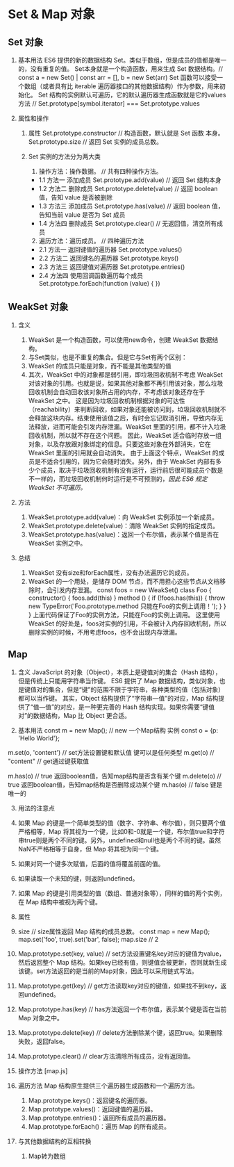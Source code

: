 # Set & Map 对象

## Set 对象

1. 基本用法
    ES6 提供的新的数据结构 Set。类似于数组，但是成员的值都是唯一的，没有重复的值。
    Set本身就是一个构造函数，用来生成 Set 数据结构。// const a = new Set() | const arr = [], b = new Set(arr)
    Set 函数可以接受一个数组（或者具有比 iterable 遍历器接口的其他数据结构）作为参数，用来初始化。
    Set 结构的实例默认可遍历，它的默认遍历器生成函数就是它的values方法 // Set.prototype[symbol.iterator] === Set.prototype.values

2. 属性和操作
    1. 属性
      Set.prototype.constructor // 构造函数，默认就是 Set 函数 本身。
      Set.prototype.size // 返回 Set 实例的成员总数。

    2. Set 实例的方法分为两大类
        1. 操作方法：操作数据。 // 共有四种操作方法。
          * 1.1 方法一 添加成员
              Set.prototype.add(value) // 返回 Set 结构本身
          * 1.2 方法二 删除成员
              Set.prototype.delete(value) // 返回 boolean 值，告知 value 是否被删除
          * 1.3 方法三 添加成员
              Set.prototype.has(value) // 返回 boolean 值，告知当前 value 是否为 Set 成员
          * 1.4 方法四 删除成员
              Set.prototype.clear() // 无返回值，清空所有成员

        2. 遍历方法：遍历成员。 // 四种遍历方法
          * 2.1  方法一  返回键值的遍历器
              Set.prototype.values()
          * 2.2  方法二  返回键名的遍历器
              Set.prototype.keys()
          * 2.3  方法三  返回键值对遍历器
              Set.prototype.entries()
          * 2.4  方法四  使用回调函数遍历每个成员
              Set.prototype.forEach(function (value) { })

## WeakSet 对象

1. 含义
    1. WeakSet 是一个构造函数，可以使用new命令，创建 WeakSet 数据结构。
    2. 与Set类似，也是不重复的集合。但是它与Set有两个区别：
      1. WeakSet 的成员只能是对象，而不能是其他类型的值
      2. 其次，WeakSet 中的对象都是弱引用，即垃圾回收机制不考虑 WeakSet 对该对象的引用。也就是说，如果其他对象都不再引用该对象，那么垃圾回收机制会自动回收该对象所占用的内存，不考虑该对象还存在于 WeakSet 之中。
      这是因为垃圾回收机制根据对象的可达性（reachability）来判断回收，如果对象还能被访问到，垃圾回收机制就不会释放这块内存。结束使用该值之后，有时会忘记取消引用，导致内存无法释放，进而可能会引发内存泄漏。WeakSet 里面的引用，都不计入垃圾回收机制，所以就不存在这个问题。
      因此，WeakSet 适合临时存放一组对象，以及存放跟对象绑定的信息。只要这些对象在外部消失，它在 WeakSet 里面的引用就会自动消失。
      由于上面这个特点，WeakSet 的成员是不适合引用的，因为它会随时消失。另外，由于 WeakSet 内部有多少个成员，取决于垃圾回收机制有没有运行，运行前后很可能成员个数是不一样的，而垃圾回收机制何时运行是不可预测的，*因此 ES6 规定 WeakSet 不可遍历。*

2. 方法
    1. WeakSet.prototype.add(value)：向 WeakSet 实例添加一个新成员。
    2. WeakSet.prototype.delete(value)：清除 WeakSet 实例的指定成员。
    3. WeakSet.prototype.has(value)：返回一个布尔值，表示某个值是否在 WeakSet 实例之中。

3. 总结
    1. WeakSet 没有size和forEach属性，没有办法遍历它的成员。
    2. WeakSet 的一个用处，是储存 DOM 节点，而不用担心这些节点从文档移除时，会引发内存泄漏。
      const foos = new WeakSet()
      class Foo {
        constructor() {
          foos.add(this)
        }
        method () {
          if (!foos.has(this)) {
            throw new TypeError('Foo.prototype.method 只能在Foo的实例上调用！');
          }
        }
      }
      上面代码保证了Foo的实例方法，只能在Foo的实例上调用。
      这里使用 WeakSet 的好处是，foos对实例的引用，不会被计入内存回收机制，所以删除实例的时候，不用考虑foos，也不会出现内存泄漏。

## Map

1. 含义
  JavaScript 的对象（Object），本质上是键值对的集合（Hash 结构），但是传统上只能用字符串当作键。
  ES6 提供了 Map 数据结构，类似对象，也是键值对的集合，但是“键”的范围不限于字符串，各种类型的值（包括对象）都可以当作键。
  其实，Object 结构提供了“字符串—值”的对应，Map 结构提供了“值—值”的对应，是一种更完善的 Hash 结构实现。如果你需要“键值对”的数据结构，Map 比 Object 更合适。

2. 基本用法
  const m = new Map(); // new 一个Map结构 实例
  const o = {p: 'Hello World'};

  m.set(o, 'content') // set方法设置键和默认值  键可以是任何类型
  m.get(o) // "content" // get通过键获取值

  m.has(o) // true   返回boolean值，告知map结构是否含有某个键
  m.delete(o) // true   返回boolean值，告知map结构是否删除成功某个键
  m.has(o) // false   键是唯一的

3. 用法的注意点
  1. 如果 Map 的键是一个简单类型的值（数字、字符串、布尔值），则只要两个值严格相等，Map 将其视为一个键，比如0和-0就是一个键，布尔值true和字符串true则是两个不同的键。另外，undefined和null也是两个不同的键。虽然NaN不严格相等于自身，但 Map 将其视为同一个键。
  2. 如果对同一个键多次赋值，后面的值将覆盖前面的值。
  3. 如果读取一个未知的键，则返回undefined。
  4. 如果 Map 的键是引用类型的值（数组、普通对象等），同样的值的两个实例，在 Map 结构中被视为两个键。

4. 属性
  1. size // size属性返回 Map 结构的成员总数。 const map = new Map(); map.set('foo', true).set('bar', false); map.size // 2
  2. Map.prototype.set(key, value) // set方法设置键名key对应的键值为value，然后返回整个 Map 结构。如果key已经有值，则键值会被更新，否则就新生成该键。set方法返回的是当前的Map对象，因此可以采用链式写法。
  3. Map.prototype.get(key) // get方法读取key对应的键值，如果找不到key，返回undefined。
  4. Map.prototype.has(key) // has方法返回一个布尔值，表示某个键是否在当前 Map 对象之中。
  5. Map.prototype.delete(key) // delete方法删除某个键，返回true。如果删除失败，返回false。
  6. Map.prototype.clear() // clear方法清除所有成员，没有返回值。

5. 操作方法 [map.js]

6. 遍历方法
  Map 结构原生提供三个遍历器生成函数和一个遍历方法。
    1. Map.prototype.keys()：返回键名的遍历器。
    2. Map.prototype.values()：返回键值的遍历器。
    3. Map.prototype.entries()：返回所有成员的遍历器。
    4. Map.prototype.forEach()：遍历 Map 的所有成员。

7. 与其他数据结构的互相转换
    1. Map转为数组
